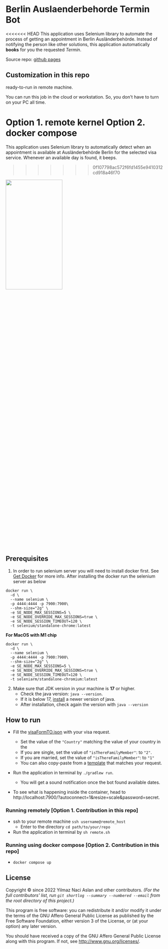 # Berlin Auslaenderbehorde Termin Bot 

<<<<<<< HEAD
This application uses Selenium library to automate the process of getting an appointment in Berlin Ausländerbehörde.
Instead of notifying the person like other solutions, this application automatically **books** for you the requested *Termin*. 

Source repo: [github pages](https://yilmaznaslan.github.io/berlin-auslaenderbehorde-termin-bot/ )

## Customization in this repo

ready-to-run in remote machine.

You can run this job in the cloud or workstation. 
So, you don't have to turn on your PC all time.

Option 1. remote kernel
Option 2. docker compose
=======
This application uses Selenium library to automatically detect when an appointment is available at
Ausländerbehörde Berlin for the selected visa service. Whenever an available day is found, it beeps.
>>>>>>> 0f107798ac572f6fd1455e9410312cd918a46f70

<img src="/doc/form.gif"  width="60%" height="30%">

## Prerequisites
1. In order to run selenium server you will need to install docker first. See [Get Docker](https://docs.docker.com/get-docker/) for more info. After installing the docker run the selenium server as below

```shell
docker run \
  -d \
  --name selenium \
  -p 4444:4444 -p 7900:7900\
  --shm-size="2g" \
  -e SE_NODE_MAX_SESSIONS=5 \
  -e SE_NODE_OVERRIDE_MAX_SESSIONS=true \
  -e SE_NODE_SESSION_TIMEOUT=120 \
  -t selenium/standalone-chrome:latest
```

**For MacOS with M1 chip**
```
docker run \
  -d \
  --name selenium \
  -p 4444:4444 -p 7900:7900\
  --shm-size="2g" \
  -e SE_NODE_MAX_SESSIONS=5 \
  -e SE_NODE_OVERRIDE_MAX_SESSIONS=true \
  -e SE_NODE_SESSION_TIMEOUT=120 \
  -t seleniarm/standalone-chromium:latest
```

2. Make sure that JDK version in your machine is **17** or higher.
    - Check the java version: `java --version`.
    - If it is below 17,  [install](https://www.oracle.com/java/technologies/javase/jdk17-archive-downloads.html) a newer version of java.
    - After installation, check again the version with `java --version`

## How to run
- Fill the [visaFormTO.json](src/main/resources/DEFAULT_VISA_APPLICATION_FORM.json) with your visa request.
    - Set the value of the `"Country"` matching the value of your country in the [](src/main/resources/countries.json)
    - If you are single, set the value of `"isThereFamilyMember"`: to `"2"`.
    - If you are married,  set the value of `"isThereFamilyMember"`: to `"1"`
    - You can also copy-paste from a [template](src/main/resources/) that matches your request.

- Run the application in terminal by `./gradlew run`.
    - You will get a sound notification once the bot found available dates.

- To see what is happening inside the container, head to http://localhost:7900/?autoconnect=1&resize=scale&password=secret.

### Running remotely [Option 1. Contribution in this repo]

- ssh to your remote machine `ssh username@remote_host`
  - Enter to the directory `cd path/to/your/repo` 
- Run the application in terminal by `sh remote.sh`

### Running using docker compose [Option 2. Contribution in this repo]

- `docker compose up`
## License

Copyright © since 2022 Yilmaz Naci Aslan and other contributors.
_(For the full contributors' list, run `git shortlog --summary --numbered --email` from the root directory of this project.)_

This program is free software: you can redistribute it and/or modify it under the terms of the GNU Affero General Public License as published by the Free Software Foundation, either version 3 of the License, or (at your option) any later version.

You should have received a copy of the GNU Affero General Public License along with this program.
If not, see <http://www.gnu.org/licenses/>.

